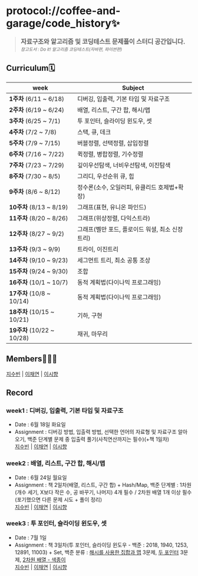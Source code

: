 # protocol://coffee-and-garage/code_history✨

> <big>**자료구조와 알고리즘 및 코딩테스트 문제풀이 스터디 공간입니다.**</big><br><small>_참고도서 : Do it! 알고리즘 코딩테스트(자바편, 파이썬편)_</small>

## Curriculum🗓️

| week                       | Subject                                          |
| -------------------------- | ------------------------------------------------ |
| **1주차** (6/11 ~ 6/18)    | 디버깅, 입출력, 기본 타입 및 자료구조            |
| **2주차** (6/19 ~ 6/24)    | 배열, 리스트, 구간 합, 해시/맵                   |
| **3주차** (6/25 ~ 7/1)     | 투 포인터, 슬라이딩 윈도우, 셋                   |
| **4주차** (7/2 ~ 7/8)      | 스택, 큐, 데크                                   |
| **5주차** (7/9 ~ 7/15)     | 버블정렬, 선택정렬, 삽입정렬                     |
| **6주차** (7/16 ~ 7/22)    | 퀵정렬, 병합정렬, 기수정렬                       |
| **7주차** (7/23 ~ 7/29)    | 깊이우선탐색, 너비우선탐색, 이진탐색             |
| **8주차** (7/30 ~ 8/5)     | 그리디, 우선순위 큐, 힙                          |
| **9주차** (8/6 ~ 8/12)     | 정수론(소수, 오일러피, 유클리드 호제법+확장)     |
| **10주차** (8/13 ~ 8/19)   | 그래프(표현, 유니온 파인드)                      |
| **11주차** (8/20 ~ 8/26)   | 그래프(위상정렬, 다익스트라)                     |
| **12주차** (8/27 ~ 9/2)    | 그래프(벨만 포드, 플로이드 워셜, 최소 신장 트리) |
| **13주차** (9/3 ~ 9/9)     | 트라이, 이진트리                                 |
| **14주차** (9/10 ~ 9/23)   | 세그먼트 트리, 최소 공통 조상                    |
| **15주차** (9/24 ~ 9/30)   | 조합                                             |
| **16주차** (10/1 ~ 10/7)   | 동적 계획법(다이나믹 프로그래밍)                 |
| **17주차** (10/8 ~ 10/14)  | 동적 계획법(다이나믹 프로그래밍)                 |
| **18주차** (10/15 ~ 10/21) | 기하, 구현                                       |
| **19주차** (10/22 ~ 10/28) | 재귀, 마무리                                     |

## Members🙋🏻‍♀️

[지수빈](https://github.com/protocol-coffee-and-garage/code_history/tree/main/Bin) | [이채연](https://github.com/protocol-coffee-and-garage/code_history/tree/main/Chae) | [이시향](https://github.com/protocol-coffee-and-garage/code_history/tree/main/Biyoonx)

## Record

### week1 : 디버깅, 입출력, 기본 타입 및 자료구조

- Date : 6월 18일 화요일
- Assignment : 디버깅 방법, 입출력 방법, 선택한 언어의 자료형 및 자료구조 알아오기, 백준 단계별 문제 중 입출력 풀기(사칙연산까지는 필수)(+책 1일차)  
  [지수빈](https://github.com/protocol-coffee-and-garage/code_history/tree/main/Bin/week01) | [이채연](https://github.com/protocol-coffee-and-garage/code_history/tree/main/Chae/week01) | [이시향](https://github.com/protocol-coffee-and-garage/code_history/tree/main/Biyoonx/week01)

### week2 : 배열, 리스트, 구간 합, 해시/맵

- Date : 6월 24일 월요일
- Assignment : 책 2일차(배열, 리스트, 구간 합) + Hash/Map, 백준 단계별 : 1차원(개수 세기, X보다 작은 수, 공 바꾸기, 나머지) 4개 필수 / 2차원 배열 1개 이상 필수(포기했으면 다른 문제 시도 + 풀이 정리)  
  [지수빈](https://github.com/protocol-coffee-and-garage/code_history/tree/main/Bin/week02) | [이채연](https://github.com/protocol-coffee-and-garage/code_history/tree/main/Chae/week02) | [이시향](https://github.com/protocol-coffee-and-garage/code_history/tree/main/Biyoonx/week02)

### week3 : 투 포인터, 슬라이딩 윈도우, 셋

- Date : 7월 1일
- Assignment : 책 3일차(투 포인터, 슬라이딩 윈도우 - 백준 : 2018, 1940, 1253, 12891, 11003) + Set, 백준 분류 : 
[해시를 사용한 집합과 맵](https://www.acmicpc.net/problemset?sort=ac_desc&algo=136) 3문제, [두 포인터](https://www.acmicpc.net/problemset?sort=ac_desc&algo=80) 3문제, [2차원 배열 - 색종이](https://www.acmicpc.net/problem/2563)  
  [지수빈](https://github.com/protocol-coffee-and-garage/code_history/tree/main/Bin/week03) | [이채연](https://github.com/protocol-coffee-and-garage/code_history/tree/main/Chae/week03) | [이시향](https://github.com/protocol-coffee-and-garage/code_history/tree/main/Biyoonx/week03)